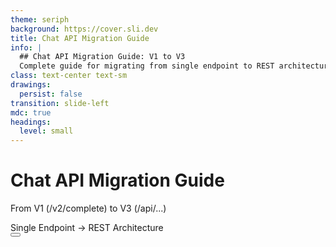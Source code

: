 ```yaml
---
theme: seriph
background: https://cover.sli.dev
title: Chat API Migration Guide
info: |
  ## Chat API Migration Guide: V1 to V3
  Complete guide for migrating from single endpoint to REST architecture
class: text-center text-sm
drawings:
  persist: false
transition: slide-left
mdc: true
headings: 
  level: small
---
```


<style>
h1 { @apply text-2xl !important; }
h2 { @apply text-lg !important; }
h3 { @apply text-base !important; }
h4 { @apply text-sm !important; }
.slidev-layout h1 { @apply text-2xl !important; }
.slidev-layout h2 { @apply text-lg !important; }
.slidev-layout h3 { @apply text-base !important; }
</style>

# Chat API Migration Guide

From V1 (/v2/complete) to V3 (/api/...)

<div class="pt-12">
  <span @click="$slidev.nav.next" class="px-2 py-1 rounded cursor-pointer" hover:bg="white hover:bg-opacity-10">
    Single Endpoint → REST Architecture <carbon:arrow-right class="inline"/>
  </span>
</div>

<div class="abs-br m-6 flex gap-2">
  <button @click="$slidev.nav.openInEditor()" title="Open in Editor" class="text-xl slidev-icon-btn opacity-50 !border-none !hover:text-white">
    <carbon:edit />
  </button>
  <a href="https://github.com/slidevjs/slidev" target="_blank" alt="GitHub" title="Open in GitHub" class="text-xl slidev-icon-btn opacity-50 !border-none !hover:text-white">
    <carbon:logo-github />
  </a>
</div>